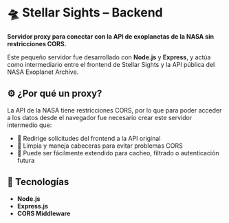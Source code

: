 # 🛸 Stellar Sights – Backend  
**Servidor proxy para conectar con la API de exoplanetas de la NASA sin restricciones CORS.**

Este pequeño servidor fue desarrollado con **Node.js** y **Express**, y actúa como intermediario entre el frontend de Stellar Sights y la API pública del NASA Exoplanet Archive.

## ⚙️ ¿Por qué un proxy?

La API de la NASA tiene restricciones CORS, por lo que para poder acceder a los datos desde el navegador fue necesario crear este servidor intermedio que:

- 🔁 Redirige solicitudes del frontend a la API original  
- 🧼 Limpia y maneja cabeceras para evitar problemas CORS  
- 🚦 Puede ser fácilmente extendido para cacheo, filtrado o autenticación futura

## 🧩 Tecnologías

- **Node.js**
- **Express.js**
- **CORS Middleware**
